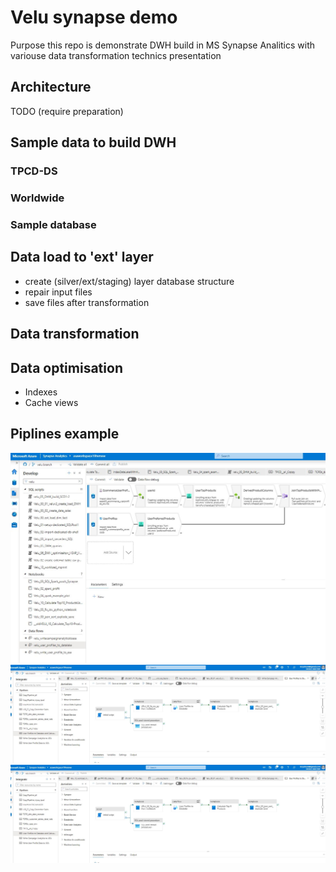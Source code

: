 # Velu synapse demo
Purpose this repo is demonstrate DWH build in MS Synapse Analitics with variouse data transformation technics presentation
## Architecture
TODO (require preparation)
## Sample data to build DWH
### TPCD-DS
### Worldwide
### Sample database
## Data load to 'ext' layer
- create (silver/ext/staging) layer database structure
- repair input files
- save files after transformation
## Data transformation 

## Data optimisation
- Indexes
- Cache views

## Piplines example
[![Piplene1](files/velu_dataflows_notebooks_sql_scripts.JPG "Piplene1")](https://github.com/kzielins/synapse-demo/blob/velu/pipeline/User%20Profiles%20to%20Datalake%20and%20Calcuate%20Top%205.json "Piplene1")
[![Piplene2](files/velu_pipline01.JPG "Piplene2")](https://github.com/kzielins/synapse-demo/blob/velu/files/velu_dataflows_notebooks_sql_scripts.JPG "Piplene2")
[![Piplene3](files/velu_pipline01.JPG "Piplene3")](https://github.com/kzielins/synapse-demo/blob/velu/files/velu_dataflows_notebooks_sql_scripts.JPG "Piplene3")
 
